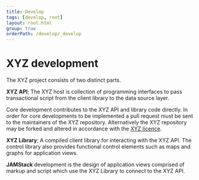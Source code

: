 ```yaml
---
title: Develop
tags: [develop, root]
layout: root.html
group: true
orderPath: /develop/_develop
---
```


# XYZ development

The XYZ project consists of two distinct parts.

**XYZ API**; The XYZ host is collection of programming interfaces to pass transactional script from the client library to the data source layer.

Core development contributes to the XYZ API and library code directly. In order for core developments to be implemented a pull request must be sent to the maintainers of the XYZ repository. Alternatively the XYZ repository may be forked and altered in accordance with the [XYZ licence](https://github.com/GEOLYTIX/xyz/blob/master/LICENSE).

**XYZ Library**; A compiled client library for interacting with the XYZ API. The control library also provides functional control elements such as maps and graphs for application views.

**JAMStack** development is the design of application views comprised of markup and script which use the XYZ Library to connect to the XYZ API.